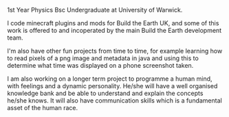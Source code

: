 1st Year Physics Bsc Undergraduate at University of Warwick.

I code minecraft plugins and mods for Build the Earth UK, and some of this work is offered to and incoperated by the main Build the Earth development team.

I'm also have other fun projects from time to time, for example learning how to read pixels of a png image and metadata in java and using this to determine what time was displayed on a phone screenshot taken.

I am also working on a longer term project to programme a human mind, with feelings and a dynamic personality. He/she will have a well organised knowledge bank and be able to understand and explain the concepts he/she knows.
It will also have communication skills which is a fundamental asset of the human race.
